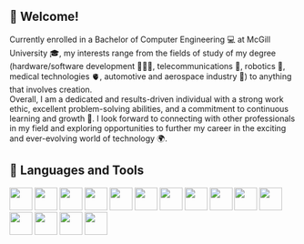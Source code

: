 <h2>👋 Welcome! </h2>
Currently enrolled in a Bachelor of Computer Engineering 💻 at McGill University 🎓, my interests range from the fields of study of my degree (hardware/software development 👨🏽‍💻, telecommunications 📡, robotics 🤖, medical technologies 🫀, automotive and aerospace industry 🚀) to anything that involves creation.
</br>
Overall, I am a dedicated and results-driven individual with a strong work ethic, excellent problem-solving abilities, and a commitment to continuous learning and growth 🌱. I look forward to connecting with other professionals in my field and exploring opportunities to further my career in the exciting and ever-evolving world of technology 🌍.


<h2>🧰 Languages and Tools</h2>
<img src="https://github.com/WalidAissa/WalidAissa/assets/94759379/08178655-43b2-49bb-b241-7d7fead3a281" width="40" height="40">
<img src="https://github.com/WalidAissa/WalidAissa/assets/94759379/13c6c9a5-98ae-4ff3-a352-206bb1aedf20" width="40" height="40">
<img src="https://github.com/WalidAissa/WalidAissa/assets/94759379/6331effb-ef41-45d2-8cd6-1cb479859da3" width="40" height="40">
<img src="https://github.com/WalidAissa/WalidAissa/assets/94759379/7fbe0856-a3a2-494f-a8fc-8fdbe302662d" width="40" height="40">
<img src="https://github.com/WalidAissa/WalidAissa/assets/94759379/bf748364-7e80-4e0e-93bf-aa12dffcaa84" width="40" height="40">
<img src="https://github.com/WalidAissa/WalidAissa/assets/94759379/85092a72-a1af-48aa-932a-a1dbf15707ca" width="40" height="40">
<img src="https://github.com/WalidAissa/WalidAissa/assets/94759379/b3af2a8b-4d8f-4b47-ba49-bf405f54ccb1" width="40" height="40">
<img src="https://github.com/WalidAissa/WalidAissa/assets/94759379/9860977a-2f14-47fd-92a7-de04e16d8d36" width="40" height="40">
<img src="https://github.com/WalidAissa/WalidAissa/assets/94759379/fd174bcd-92e0-4fa5-b729-1ec810f030ac" width="40" height="40">
<img src="https://github.com/WalidAissa/WalidAissa/assets/94759379/9166fcaa-4a3b-4b80-bacc-1c57416d4917" width="40" height="40">
<img src="https://github.com/WalidAissa/WalidAissa/assets/94759379/9860977a-2f14-47fd-92a7-de04e16d8d36" width="40" height="40">
<img src="https://github.com/WalidAissa/WalidAissa/assets/94759379/9860977a-2f14-47fd-92a7-de04e16d8d36" width="40" height="40">
<img src="https://github.com/WalidAissa/WalidAissa/assets/94759379/9860977a-2f14-47fd-92a7-de04e16d8d36" width="40" height="40">
<img src="https://github.com/WalidAissa/WalidAissa/assets/94759379/9860977a-2f14-47fd-92a7-de04e16d8d36" width="40" height="40">
<img src="https://github.com/WalidAissa/WalidAissa/assets/94759379/9860977a-2f14-47fd-92a7-de04e16d8d36" width="40" height="40">



